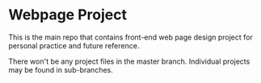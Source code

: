# Webpage Project

This is the main repo that contains front-end web page design project for personal practice and future reference.

There won't be any project files in the master branch. Individual projects may be found in sub-branches. 
